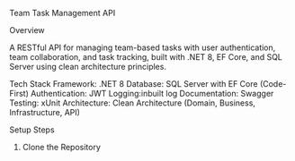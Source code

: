 Team Task Management API

Overview

A RESTful API for managing team-based tasks with user authentication, team collaboration, and task tracking, built with .NET 8, EF Core, and SQL Server using clean architecture principles.

Tech Stack
Framework: .NET 8
Database: SQL Server with EF Core (Code-First)
Authentication: JWT
Logging:inbuilt log
Documentation: Swagger
Testing: xUnit
Architecture: Clean Architecture (Domain, Business, Infrastructure, API)

Setup Steps

1. Clone the Repository